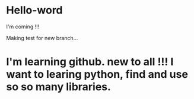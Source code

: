 # Hello-word
I'm coming !!!



Making test for new branch...

I'm learning github. new to all !!!
I want to learing python, find and use so so many libraries.
=======
